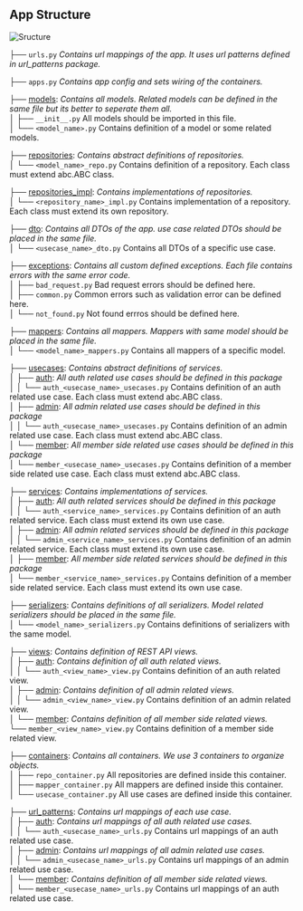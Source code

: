 ## App Structure  

![Sructure](https://user-images.githubusercontent.com/60196448/131831902-37f25f4d-a164-414e-9391-ee6c10def570.PNG)  

├── `urls.py` *Contains url mappings of the app. It uses url patterns defined in url_patterns package.*  

├── `apps.py` *Contains app config and sets wiring of the containers.*  

├── [models](models/): *Contains all models. Related models can be defined in the same file but its better to seperate them all.*  
│   ├── `__init__.py` All models should be imported in this file.    
│   └── `<model_name>.py` Contains definition of a model or some related models.

├── [repositories](repositories/): *Contains abstract definitions of repositories.*   
│   └── `<model_name>_repo.py` Contains definition of a repository. Each class must extend abc.ABC class.  

├── [repositories_impl](repositories_impl): *Contains implementations of repositories.*      
│   └── `<repository_name>_impl.py` Contains implementation of a repository. Each class must extend its own repository.

├── [dto](dto/): *Contains all DTOs of the app. use case related DTOs should be placed in the same file.*  
│   └── `<usecase_name>_dto.py` Contains all DTOs of a specific use case.  

├── [exceptions](exceptions/): *Contains all custom defined exceptions. Each file contains errors with the same error code.*  
│   ├── `bad_request.py` Bad request errors should be defined here.  
│   ├── `common.py` Common errors such as validation error can be defined here.  
│   └── `not_found.py` Not found errros should be defined here.  

├── [mappers](mappers/): *Contains all mappers. Mappers with same model should be placed in the same file.*  
│   └── `<model_name>_mappers.py` Contains all mappers of a specific model.  

├── [usecases](usecases/): *Contains abstract definitions of services.*  
│   ├── [auth](usecases/auth/): *All auth related use cases should be defined in this package*  
│   │   └── `auth_<usecase_name>_usecases.py` Contains definition of an auth related use case. Each class must extend abc.ABC class.  
│   ├── [admin](usecases/admin/): *All admin related use cases should be defined in this package*  
│   │   └── `auth_<usecase_name>_usecases.py` Contains definition of an admin related use case. Each class must extend abc.ABC class.  
│   └── [member](usecases/member/): *All member side related use cases should be defined in this package*  
│        └── `member_<usecase_name>_usecases.py` Contains definition of a member side related use case. Each class must extend abc.ABC class.   

├── [services](services/): *Contains implementations of services.*  
│   ├── [auth](services/auth): *All auth related services should be defined in this package*  
│   │   └── `auth_<service_name>_services.py` Contains definition of an auth related service. Each class must extend its own use case.  
│   ├── [admin](services/admin): *All admin related services should be defined in this package*  
│   │   └── `admin_<service_name>_services.py` Contains definition of an admin related service. Each class must extend its own use case.  
│   ├── [member](services/member/): *All member side related services should be defined in this package*  
│        └── `member_<service_name>_services.py` Contains definition of a member side related service. Each class must extend its own use case.

├── [serializers](serializers/): *Contains definitions of all serializers. Model related serializers should be placed in the same file.*  
│   └── `<model_name>_serializers.py` Contains  definitions of serializers with the same model.

├── [views](views/): *Contains definition of REST API views.*  
│   ├── [auth](views/auth/): *Contains definition of all auth related views.*  
│   │   └── `auth_<view_name>_view.py` Contains definition of an auth related view.  
│   ├── [admin](views/admin/): *Contains definition of all admin related views.*  
│   │   └── `admin_<view_name>_view.py` Contains definition of an admin related view.  
│   └── [member](views/member/): *Contains definition of all member side related views.*  
         └── `member_<view_name>_view.py` Contains definition of a member side related view.    

├── [containers](containers/): *Contains all containers. We use 3 containers to organize objects.*  
│   ├── `repo_container.py` All repositories are defined inside this container.  
│   ├── `mapper_container.py` All mappers are defined inside this container.   
│   └── `usecase_container.py` All use cases are defined inside this container.  

├── [url_patterns](url_patterns/): *Contains url mappings of each use case.*  
│   ├── [auth](views/auth/): *Contains url mappings of all auth related use cases.*  
│   │   └── `auth_<usecase_name>_urls.py` Contains url mappings of an auth related use case.  
│   ├── [admin](views/admin/): *Contains url mappings of all admin related use cases.*  
│   │   └── `admin_<usecase_name>_urls.py` Contains url mappings of an admin related use case.  
│   └── [member](views/member/): *Contains definition of all member side related views.*  
│        └── `member_<usecase_name>_urls.py` Contains url mappings of an auth related use case.      
